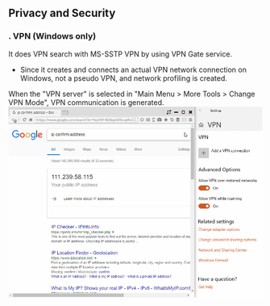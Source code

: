 ## Privacy and Security

### . VPN (Windows only)
It does VPN search with MS-SSTP VPN by using VPN Gate service.  
* Since it creates and connects an actual VPN network connection on Windows, not a pseudo VPN, and network profiling is created.    

When the "VPN server" is selected in "Main Menu > More Tools > Change VPN Mode", VPN communication is generated.  
![privacy-vpn](img/privacy-vpn.gif)

